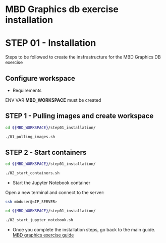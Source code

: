 # MBD Graphics db exercise installation
# STEP 01 - Installation

Steps to be followed to create the insfrastructure for the MBD Graphics DB exercise


## Configure workspace

- Requirements

ENV VAR **MBD_WORKSPACE** must be created


## STEP 1 - Pulling images and create workspace

```bash
cd ${MBD_WORKSPACE}/step01_installation/
```

```bash
./01_pulling_images.sh
```

## STEP 2 - Start containers

```bash
cd ${MBD_WORKSPACE}/step01_installation/
```

```bash
./02_start_containers.sh
```

- Start the Jupyter Notebook container

Open a new terminal and connect to the server:

```bash
ssh mbduser@<IP_SERVER>
```

```bash
cd ${MBD_WORKSPACE}/step01_installation/
```

```bash
./02_start_jupyter_notebook.sh
```

- Once you complete the installation steps, go back to the main guide.
[MBD graphics exercise guide](https://github.com/bptorao/mdb_graphics_db_exercise/blob/main/README.md)